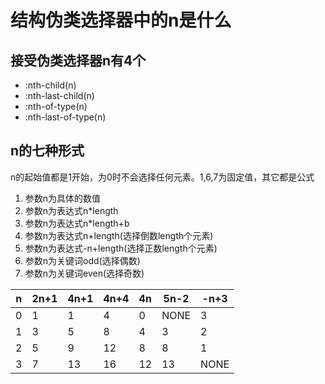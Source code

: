 # 结构伪类选择器中的n是什么

## 接受伪类选择器n有4个

+ :nth-child(n)
+ :nth-last-child(n)
+ :nth-of-type(n)
+ :nth-last-of-type(n)

## n的七种形式

n的起始值都是1开始，为0时不会选择任何元素。1,6,7为固定值，其它都是公式

1. 参数n为具体的数值
2. 参数n为表达式n*length
3. 参数n为表达式n*length+b
4. 参数n为表达式n+length(选择倒数length个元素)
5. 参数n为表达式-n+length(选择正数length个元素)
6. 参数n为关键词odd(选择偶数)
7. 参数n为关键词even(选择奇数)

|n|2n+1|4n+1|4n+4|4n|5n-2|-n+3|
|-|----|----|----|--|----|----|
|0|1   |1   |4   |0 |NONE|3   |
|1|3   |5   |8   |4 |3   |2   |
|2|5   |9   |12  |8 |8   |1   |
|3|7   |13  |16  |12|13  |NONE|